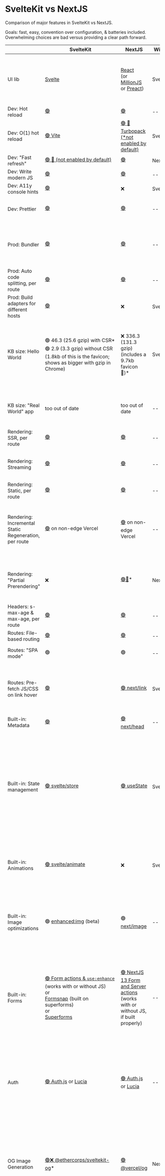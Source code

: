 # SvelteKit vs NextJS

Comparison of major features in SvelteKit vs NextJS.

Goals: fast, easy, convention over configuration, & batteries included.
Overwhelming choices are bad versus providing a clear path forward.

|                                                                                             | SvelteKit                                                                                                                                                                                                                                                                                                                                 | NextJS                                                                                                                                                                                                                                                                                                               | Winner                              | Notes                                                                                                                                                                                                                                                                                                                                                                                                                                                                                                                                                                                                                                                                                                                                            |
| ------------------------------------------------------------------------------------------- | ----------------------------------------------------------------------------------------------------------------------------------------------------------------------------------------------------------------------------------------------------------------------------------------------------------------------------------------- | -------------------------------------------------------------------------------------------------------------------------------------------------------------------------------------------------------------------------------------------------------------------------------------------------------------------- | ----------------------------------- | ------------------------------------------------------------------------------------------------------------------------------------------------------------------------------------------------------------------------------------------------------------------------------------------------------------------------------------------------------------------------------------------------------------------------------------------------------------------------------------------------------------------------------------------------------------------------------------------------------------------------------------------------------------------------------------------------------------------------------------------------ |
| UI lib                                                                                      | [Svelte](https://svelte.dev/)                                                                                                                                                                                                                                                                                                             | [React](https://reactjs.org/)<br>(or [MillionJS](https://million.dev/) or [Preact](https://preactjs.com))                                                                                                                                                                                                            | SvelteKit                           | Svelte offers faster DOM updates, smaller KB client size, _much_ easier cross-component state management, ability to abstract responsive state into external files, etc. Svelte5 has Runes (signals) 🎉, React does not have an equivalent yet.                                                                                                                                                                                                                                                                                                                                                                                                                                                                                                                                                                                                                                                                          |
| Dev: Hot reload                                                                             | [🟢](https://kit.svelte.dev/docs/faq#how-do-i-use-hmr-with-sveltekit)                                                                                                                                                                                                                                                                                                      | [🟢](https://nextjs.org/docs/architecture/fast-refresh)                                                                                                                                                                                                                                                          | --                                  | I.e. Auto reload on file save.                                                                                                                                                                                                                                                                                                                                                                                                                                                                                                                                                                                                                                                                                                                   |
| Dev: O(1) hot reload                                                                        | [🟢 Vite](https://vitejs.dev/)                                                                                                                                                                                                                                                                                                            | [🟢 🚧 Turbopack (\*not enabled by default)](https://nextjs.org/docs/architecture/turbopack)                                                                                                                                                                                                                         | SvelteKit                           | I.e. Processes only the changed files. Fast even in big projects. \*Update `package.json` to enable Turbopack: `"dev": "next dev --turbo"`.                                                                                                                                                                                                                                                                                                                                                                                                                                                                                                                                                                                                      |
| Dev: "Fast refresh"                                                                         | [🟢 🚧 (not enabled by default)](https://kit.svelte.dev/docs/faq#how-do-i-use-hmr-with-sveltekit)                                                                                                                                                                                                                                                                          | [🟢](https://nextjs.org/docs/basic-features/fast-refresh)                                                                                                                                                                                                                                                            | NextJS                              | I.e. UI state preserved across reloads.                                                                                                                                                                                                                                                                                                                                                                                                                                                                                                                                                                                                                                                                                                          |
| Dev: Write modern JS                                                                        | [🟢](https://svelte.dev/docs#compile-time)                                                                                                                                                                                                                                                                                                | [🟢](https://nextjs.org/docs/advanced-features/compiler)                                                                                                                                                                                                                                                             | --                                  |                                                                                                                                                                                                                                                                                                                                                                                                                                                                                                                                                                                                                                                                                                                                                  |
| Dev: A11y console hints                                                                     | [🟢](https://svelte.dev/docs#accessibility-warnings)                                                                                                                                                                                                                                                                                      | ❌                                                                                                                                                                                                                                                                                                                   | SvelteKit                           |                                                                                                                                                                                                                                                                                                                                                                                                                                                                                                                                                                                                                                                                                                                                                  |
| Dev: Prettier                                                                               | [🟢](https://marketplace.visualstudio.com/items?itemName=svelte.svelte-vscode)                                                                                                                                                                                                                                                            | [🟢](https://nextjs.org/docs/basic-features/eslint#prettier)                                                                                                                                                                                                                                                         | --                                  | For `.svelte` or `.jsx` files, respectively. For SvelteKit, install [`Svelte for VSCode`](https://marketplace.visualstudio.com/items?itemName=svelte.svelte-vscode) extension.                                                                                                                                                                                                                                                                                                                                                                                                                                                                                                                                                                   |
| Prod: Bundler                                                                               | [🟢](https://svelte.dev/docs#compile-time)                                                                                                                                                                                                                                                                                                | [🟢](https://nextjs.org/docs/advanced-features/compiler)                                                                                                                                                                                                                                                             | --                                  | E.g. Minify assets, etc. Both are enabled by default. When [RollDown](https://rolldown.rs/) (Rust) is ready in 2024, Svelte will be able to switch from Rollup+ESbuild to RollDown for even faster production builds.                                                                                                                                                                                                                                                                                                                                                                                                                                                                                                                                                                                                                                                                                            |
| Prod: Auto code splitting, per route                                                        | [🟢](https://kit.svelte.dev/docs/performance)                                                                                                                                                                                                                                                                            | [🟢](https://nextjs.org/docs/app/building-your-application/routing/linking-and-navigating#1-code-splitting)                                                                                                                                                                                                                                             | --                                  | I.e. Auto code split JS & CSS per route & bundle appropriately.                                                                                                                                                                                                                                                                                                                                                                                                                                                                                                                                                                                                                                                                                  |
| Prod: Build adapters for different hosts                                                    | [🟢](https://kit.svelte.dev/docs/adapters)                                                                                                                                                                                                                                                                                                | ❌                                                                                                                                                                                                                                                                                                                   | SvelteKit                           | SvelteKit provides easy portability to many hosts. NextJS works best with Vercel.                                                                                                                                                                                                                                                                                                                                                                                                                                                                                                                                                                                                                                                                              |
| KB size: Hello World                                                                        | 🟢 46.3 (25.6 gzip) with CSR\*<br>🟢 2.9 (3.3 gzip) without CSR (1.8kb of this is the favicon; shows as bigger with gzip in Chrome)                                                                                                                                                                                                       | ❌ 336.3 (131.3 gzip) (includes a 9.7kb favicon 👀)\*                                                                                                                                                                                                                                                                | SvelteKit                           | - \*CSR is "client side router".<br>- SvelteKit updated Aug 25, 2023 using SvelteKit 1.23 & Svelte 4.<br>- NextJS updated Aug 25, 2023 using App Router, NextJS 13.4.19, & React 18.2.0.<br>- Both tests return HTML of `<p>hello world</p>` and exclude CSS.                                                                                                                                                                                                                                                                                                                                                                                                                                                                                    |
| KB size: "Real World" app                                                                   | too out of date                                                                                                                                                                                                                                                                                                                           | too out of date                                                                                                                                                                                                                                                                                                      | --                                  | Out of date; PR welcome. \*Mar 13, 2021 <https://realworld.svelte.dev/>, <https://svelte.dev/blog/sapper-towards-the-ideal-web-app-framework>                                                                                                                                                                                                                                                                                                                                                                                                                                                                                                                                                                                                    |
| Rendering: SSR, per route                                                                   | [🟢](https://kit.svelte.dev/docs/page-options#ssr)                                                                                                                                                                                                                                                                                  | [🟢](https://nextjs.org/docs/app/building-your-application/optimizing/lazy-loading#skipping-ssr)                                                                                                                                                                                                                                                   | --                                  | I.e. Server-side rendered at run time.                                                                                                                                                                                                                                                                                                                                                                                                                                                                                                                                                                                                                                                                                                           |
| Rendering: Streaming                                                                        | [🟢](https://kit.svelte.dev/docs/load#streaming-with-promises)                                                                                                                                                                                                                                                                                         | [🟢](https://nextjs.org/docs/app/building-your-application/routing/loading-ui-and-streaming#streaming-with-suspense)                                                                                                                                                                                                 | --                                  | I.e. Server sends HTTP stream as it rendered on the server, rather than waiting for full rendering to complete before sending the response.                                                                                                                                                                                                                                                                                                                                                                                                                                                                                                                                                                                                      |
| Rendering: Static, per route                                                                | [🟢](https://kit.svelte.dev/docs/page-options#prerender)                                                                                                                                                                                                                                                                                  | [🟢](https://nextjs.org/docs/advanced-features/automatic-static-optimization)                                                                                                                                                                                                                                        | --                                  | I.e. Static HTML generated at build time.                                                                                                                                                                                                                                                                                                                                                                                                                                                                                                                                                                                                                                                                                                        |
| Rendering: Incremental Static Regeneration, per route                                       | [🟢](https://kit.svelte.dev/docs/adapter-vercel#incremental-static-regeneration) on non-edge Vercel                                                                                                                                                                                                                                       | [🟢](https://nextjs.org/docs/pages/building-your-application/data-fetching/incremental-static-regeneration) on non-edge Vercel                                                                                                                                                                                       | --                                  | Static 'on demand' in production–i.e. first request dynamic, then cached as static. For other runtimes (like Edge on Vercel & Cloudflare), consider setting your route's `cache-control` header to use `stale-while-revalidate` for some similar benefits.                                                                                                                                                                                                                                                                                                                                                                                                                                                                                       |
| Rendering: "Partial Prerendering"                                                           | ❌                                                                                                                                                                                                                                                                                                                                        | [🟢🚧](https://nextjs.org/learn/dashboard-app/partial-prerendering)\*                                                                                                                                                                                                                                                  | NextJS                              | \*"experimental", in NextJS v14 or newer.<br>Allows static prerendring of a page + streaming dynamic areas, like user auth buttons in a header, shopping cart status, etc.                                                                                                                                                                                                                                                                                                                                                                                                                                                                                                                                                                                          |
| Headers: s-max-age & max-age, per route                                                     | [🟢](https://kit.svelte.dev/docs/load#cookies-and-headers)                                                                                                                                                                                                                                                                                | [🟢](https://nextjs.org/docs/going-to-production#caching)                                                                                                                                                                                                                                                            | --                                  |                                                                                                                                                                                                                                                                                                                                                                                                                                                                                                                                                                                                                                                                                                                                                  |
| Routes: File-based routing                                                                  | [🟢](https://kit.svelte.dev/docs/routing)                                                                                                                                                                                                                                                                                                 | [🟢](https://nextjs.org/docs/basic-features/pages)                                                                                                                                                                                                                                                                   | --                                  | For simplicity. Other routing utilities should be included.                                                                                                                                                                                                                                                                                                                                                                                                                                                                                                                                                                                                                                                                                      |
| Routes: "SPA mode"                                                                          | 🟢                                                                                                                                                                                                                                                                                                                                        | 🟢                                                                                                                                                                                                                                                                                                                   | --                                  | SSR for initial page load, then client-side routing for subsequent pages.                                                                                                                                                                                                                                                                                                                                                                                                                                                                                                                                                                                                                                                                        |
| Routes: Pre-fetch JS/CSS on link hover                                                      | [🟢](https://kit.svelte.dev/docs/link-options)                                                                                                                                                                                                                                                                                            | [🟢 next/link](https://nextjs.org/docs/api-reference/next/link)                                                                                                                                                                                                                                                      | SvelteKit                           | By default in SvelteKit, can be overridden or removed. Svelte also offers a [`preloadCode()`](https://kit.svelte.dev/docs/modules#$app-navigation-preloadcode) and [`prefetchData()`](https://kit.svelte.dev/docs/modules#$app-navigation-preloaddata) to preload all or some routes specified via regex--powerful! NextJS requires using their link component; see docs.                                                                                                                                                                                                                                                                                                                                                                        |
| Built-in: Metadata                                                                          | [🟢](https://svelte.dev/docs#template-syntax-svelte-head)                                                                                                                                                                                                                                                                                 | [🟢 next/head](https://nextjs.org/docs/api-reference/next/head)                                                                                                                                                                                                                                                      | --                                  | Place within `<svelte:head>...</svelte:head>`.                                                                                                                                                                                                                                                                                                                                                                                                                                                                                                                                                                                                                                                                                                    |
| Built-in: State management                                                                  | [🟢 svelte/store](https://svelte.dev/docs#run-time-svelte-store)                                                                                                                                                                                                                                                                          | [🟢 useState](https://react.dev/reference/react/useState)                                                                                                                                                                                                                                                                                                                   | SvelteKit                           | Ideal is one, easy, built-in way. <br><br>React has `useState`, [Zustand](https://github.com/pmndrs/zustand), & others. <br><br>Svelte4 uses reactive vars and stores. Svelte5 brings Runes (signals) for an even better DX, better state updating performance than React (due to being signal based), and the ability to use reactivity inside template files (e.g. `.svelte`) _and_ supporting files (e.g. `.svelte.ts`), enabling new ways to refactor and abstract your code. Svelte continues to win on state management.                                                                                                                                                                                                                                                                                                                                                                                                                                                                                                                                                                                                                             |
| Built-in: Animations                                                                        | [🟢 svelte/animate](https://svelte.dev/docs#run-time-svelte-animate)                                                                                                                                                                                                                                                                      | ❌                                                                                                                                                                                                                                                                                                                   | SvelteKit                           | 3rd-party options exist for React, but they're not as easy to use. [FramerMotion](https://www.framer.com/motion/) is popular for React. [Motion One](https://motion.dev/) is a also great library (small & fast) and works with any UI framework.                                                                                                                                                                                                                                                                                                                                                                                                                                                                                                                                                                                                          |
| Built-in: Image optimizations                                                               | 🟢 [enhanced:img](https://kit.svelte.dev/docs/images#sveltejs-enhanced-img) (beta)                                                                                                                                                                                                                                                        | 🟢 [next/image](https://nextjs.org/docs/api-reference/next/image)                                                                                                                                                                                                                                                    | --                                  | Build-time image optimizations (conversion to AVIF or WEBP), creation of picture element with fallback to JPEG or PNG, resizing, adding width & height automatically, add file name hash for caching, etc. Hosted services exist as well if you prefer to do this at runtime (Cloudflare Images, Cloudinary, Gumlet, etc)                                                                                                                                                                                                                                                                                                                                                                                                                        |
| Built-in: Forms                                                                             | [🟢 Form actions & `use:enhance`](https://kit.svelte.dev/docs/form-actions) (works with or without JS) <br>or<br> [Formsnap](https://formsnap.dev/docs) (built on superforms) <br>or<br> [Superforms](https://github.com/ciscoheat/sveltekit-superforms)                                                                                                                                                   | [🟢 NextJS 13 Form and Server actions ](https://nextjs.org/docs/app/building-your-application/data-fetching/server-actions-and-mutations#forms) (works with or without JS, if built properly)                                                                                                                                            | --                                  | Svelte has built-in form support with a progressive enhancement that works even without JS; they're very clean because validation rules are defined once and used for both client & server side.<br><br>[Formik](https://formik.org) (for React) is clean but requires JS and duplication of validation rules on the server side; similar to [Felte](https://felte.dev) (for React, SvelteKit, & Vue).                                                                                                                                                                                                                                                                                                                                           |
| Auth                                                                                        | [🟢 Auth.js](https://authjs.dev) or [Lucia](https://github.com/lucia-auth/lucia)                                                                                                                                                                                                                                                          | [🟢 Auth.js](https://authjs.dev) or [Lucia](https://github.com/lucia-auth/lucia)                                                                                                                                                                                                                                     | --                                  | Auth.js (formely NextAuth.js) is defacto standard for NextJS; easy to use; email, social, &/or one-click link. It supports SvelteKit too. [Original announcement](https://vercel.com/blog/announcing-sveltekit-auth). However, Lucia is very popular in the SvelteKit community.<br><br>- [thecopenhagenbook.com](https://thecopenhagenbook.com/) (free by the author of Lucia) may be helpful to learn how to set up Auth, for either framework.                                                                                                                                                                                                                                                                                                                                                                                                                                                                                                                    |
| OG Image Generation                                                                         | [🟢❌ @ethercorps/sveltekit-og](https://github.com/etherCorps/sveltekit-og)\*                                                                                                                                                                                                                                                             | [🟢 @vercel/og](https://vercel.com/docs/concepts/functions/edge-functions/og-image-generation)                                                                                                                                                                                                                       | NextJS                              | `@ethercorps/sveltekit-og` is based on [Satori](https://github.com/vercel/satori), which `@vercel/og` is also based on. <br>\*❌ on `@ethercorps/sveltekit-og`'s because not working on certain hosts like Cloudflare Pages. Credit to Vercel for creating Satori. Both include TailwindCSS support.  **Opportunity for someone to contribute an OG lib for SvelteKit!**                                                                                                                                                                                                                                                                                                                                                                                                                                           |
| Sitemap                                                                                     | [🟢 Super Sitemap](https://github.com/jasongitmail/super-sitemap)                                                                                                                                                                                                                                                                         | [🟢 next-sitemap](https://github.com/iamvishnusankar/next-sitemap)                                                                                                                                                                                                                                                   | --                                  | Super Sitemap wins on ease of use and being up to date expected conventions for sitemap, but both get the job done.<br><br>Disclosure: I'm the author of [Super Sitemap](https://github.com/jasongitmail/super-sitemap). [Github issue for official sitemap.xml support in SvelteKit](https://github.com/sveltejs/kit/issues/1142).                                                                                                                                                                                                                                                                                                                                                                                                                                                                                                                                                      |
| Data fetching                                                                               | [🟢 TanStack Query](https://github.com/TanStack/query)<br>[🟢 SSWR](https://github.com/ConsoleTVs/sswr)<br>[🟢 tRPC](https://trpc.io/)                                                                                                                                                                                                   | [🟢 TanStack Query](https://github.com/TanStack/query)<br>[🟢 SWR](https://swr.vercel.app)<br>[🟢 tRPC](https://trpc.io/)                                                                                                                                                                                            | --                                  | Easy fetch/isLoading/errors/caching. <br><br>SvelteKit provides [automatic type safety](https://kit.svelte.dev/docs/load#page-data) (see note below the code sample) for data returned from load functions thanks to its autogenerated `$types` module, with no work on the dev's part.                                                                                                                                                                                                                                                                                                                                                                                                                                                                                                                                                                                                                                        |
| [Tailwind CSS](https://tailwindcss.com/) compatible                                         | [🟢](https://tailwindcss.com/docs/guides/sveltekit) (or [via svelte-add](https://svelte-add.com/adder/tailwindcss))                                                                                                                                                                                                                      | [🟢](https://nextjs.org/docs/app/building-your-application/styling/tailwind-css)                                                                                                                                                                                                                                                                     | NextJS b/c built in. Both are easy. | For NextJS, just check `Yes` for the TailwindCSS option when creating your NextJS app using [create-next-app](https://nextjs.org/docs/app/api-reference/create-next-app).<br><br>[Tailwind v4](https://tailwindcss.com/blog/tailwindcss-v4-alpha#try-out-the-alpha) will make set up even easier.                                                                                                                                                                                                                                                                                                                                                                                                                                               |
| UI Component Libs - _Styled_                                                                | - [🟢 Shadcn Svelte](https://www.shadcn-svelte.com/) (unofficial)\*<br/>- [🟢 Flowbite Svelte](https://flowbite-svelte.com/)<br/>- [🟢 Skeleton UI](https://www.skeleton.dev/)<br/>- [🟢 Carbon Components Svelte](https://carbon-components-svelte.onrender.com/components/Checkbox)                                                     | - [🟢 Shadcn UI](https://ui.shadcn.com/)\*\*<br>- [🟢 Tailwind UI](https://tailwindui.com)<br>- [🟢 MUI](https://mui.com)<br>- [🟢 Ant Design](https://ant.design)<br>- [🟢 Mantine UI](https://ui.mantine.dev)<br>- [🟢 Chakra UI](https://chakra-ui.com)<br>- [🟢 Flowbite React](https://www.flowbite-react.com/) | NextJS                              | - \*Built on BitsUI (similar to RadixUI), which itself is built on MeltUI<br>- \*\*Built on RadixUI.                                                                                                                                                                                                                                                                                                                                                                                                                                                                                                                                                                                                                                             |
| UI Component Libs - _Unstyled_                                                              | - [🟢 Bits UI](https://www.bits-ui.com/)\*<br>- [🟢 Melt UI](https://www.melt-ui.com/)\*\*<br>- [🟢🚧 svelte-headlessui](https://github.com/rgossiaux/svelte-headlessui) (unofficial; issues for official support: [1](https://github.com/tailwindlabs/headlessui/issues/162), [2](https://github.com/tailwindlabs/headlessui/issues/32)) | - [🟢 Radix UI](https://www.radix-ui.com/)<br>- [🟢 Headless UI](https://headlessui.dev/)<br>- [🟢 React Aria](https://react-spectrum.adobe.com/react-aria/getting-started.html)                                                                                                                                     | NextJS                              | Un-styled UI components (dropdown, slider, toggle, etc). <br>-\*Built on MeltUI, to provide a more familiar component interface.<br>- \*\*Melt UI is the successor to [radix-svelte](https://github.com/radix-svelte/radix-svelte).                                                                                                                                                                                                                                                                                                                                                                                                                                                                                                              |
| Docs                                                                                        | [10/10](https://kit.svelte.dev/)                                                                                                                                                                                                                                                                                                          | [10/10](https://nextjs.org/docs)                                                                                                                                                                                                                                                                                     | --                                  |
| Component Directory                                                                         | [sveltesociety.dev/components](https://sveltesociety.dev/components/) ([add yours](https://sveltesociety.dev/help/submitting))                                                                                                                                                                                                            | --                                                                                                                                                                                                                                                                                                                   |                                     |                                                                                                                                                                                                                                                                                                                                                                                                                                                                                                                                                                                                                                                                                                                                                  |
| Dev Retention (proxy for enjoyment; Svelte vs React)                                                                         | 90%                                                                                                                                                                                                           | 83%                                                                                                                                                                                                                                                                                                                   | Svelte                                     | *Source: [State of JS 2022 Front-end frameworks 'Retention'](https://2022.stateofjs.com/en-US/libraries/front-end-frameworks/)                                                                                                                                                                                                                                                                                                                                                                                                                                                                                                                                                                                                                                                                                                                                                 |
| Philosophy                                                                         | [Tenets](https://github.com/sveltejs/svelte/discussions/10085)                                                                                                                                                                                                         | ?                                                                                                                                                                                                                                                                                                                   | n/a                                  | "People use Svelte because they like Svelte. They like it because it aligns with their aesthetic sensibilities. Instead of striving to be the fastest or smallest or whateverest, we explicitly aim to be the framework with the best vibes. ... We're not trying to be the most popular framework, we're trying to be the best framework." 🤘                                                                                                                                                                                                                                                                                                                                                                                                                                                                                                                                                                                                                                                                                                                                                  |

## Low priority

The following are low-priority framework features because they can be enabled easily via hosting providers or other common tools (e.g. analytics), or other best practices have emerged like using utility-based style frameworks.

|                                                                                           | Svelte Kit | NextJS                             | Winner  | Notes                                                                                                                                                                                                                                                                                                                                                                                                                                                                                      |
| ----------------------------------------------------------------------------------------- | ---------- | ---------------------------------- | ------- | ------------------------------------------------------------------------------------------------------------------------------------------------------------------------------------------------------------------------------------------------------------------------------------------------------------------------------------------------------------------------------------------------------------------------------------------------------------------------------------------ |
| Built-in: CSS scoping                                                                       | [🟢](https://svelte.dev/docs#component-format-style)                                                                                                                                                                                                                                                                                      | [🟢](https://nextjs.org/docs/basic-features/built-in-css-support#adding-component-level-css)                                                                                                                                                                                                                         | SvelteKit                           | Svelte's is automatic. NextJS' is via CSS modules or CSS in JSX (not as clean).<br><br>Irrelevant if you use TailwindCSS. Move to "low priority" b/c it's now standard to use a utility-based style framework like TailwindCSS or UnoCSS for composability & sharing of components.                                                                                                                                                                                                                                                                                                                                                                                                                                                                                                                                                                                                                                                                  |
| Prod: [HTTP Early Hints response](https://blog.cloudflare.com/early-hints/) of JS/CSS\*\* | ❌         | ❌                                 | Neither | \*\*_Not super relevant as a framework feature anymore because easily enabled via some hosting platform providers._ Replaces HTTP2 Server Push. Send two responses: 1.) a 103 response status with headers listing resources to preload & preconnect; 2.) a standard 200 response status or similar. ([Cloudflare can do this for sites automatically](https://developers.cloudflare.com/cache/about/early-hints).)                                                                        |
| Web vitals reporting\*\*                                                                  | ❌         | [🟢](https://nextjs.org/analytics) | NextJS  | \*\*_Not super relevant as a framework feature anymore because easily added via analytics snippet now or via some hosting platform providers._ [Cloudlfare Site Analytics](https://developers.cloudflare.com/analytics/web-analytics/understanding-web-analytics/core-web-vitals) offers Core Web Vitals tracking with zero configuration; it's part of their JS snippet. [Vercel](https://vercel.com/docs/analytics) also offers it if using NextJS or NuxtJS & has a _superb_ dashboard. |
| CSS-only component libs (i.e. no JS)<br><br>\*_not recommended_ | - [🟢 DaisyUI](https://daisyui.com)<br>-[🟢❌ Headless UI\*](https://tailwindui.com)                                                                                                                                                                                                                                                      | [🟢 DaisyUI](https://daisyui.com)                                                                                                                                                                                                                                                                                    | --                                  | \*Categorically _not_ recommended b/c some components _will_ require JavaScript and adding your own JS and achieving accessibility is hard; the better approach is to start with an accessible, JS-enabled UI component lib for your framework that comes with nice default styles and allows styling to your preference (e.g. Shadcn).<br/>- DaisyUI offers themes that can be one-off customized with TailwindCSS classes or altered using Tailwind's `@apply` directive. CSS-only components require the dev to add accessible interactions with JS–a lot of work.<br>- \*\*Headless UI is a paid product with official React and Vue support; can use as HTML & CSS with SvelteKit, but no JS.<br>- Update: won't maintain this row anymore. |


Due to the wide ecosystem of Next JS, a framework built on top of Next JS [Blitz JS](https://blitzjs.com/) is also an honorable mention. It comes with features that Next JS doesn't support natively like auth mechanism and more. Suitable for medium or large-size projects. And also, you can utilize your Next JS knowledge while using Blitz JS.
